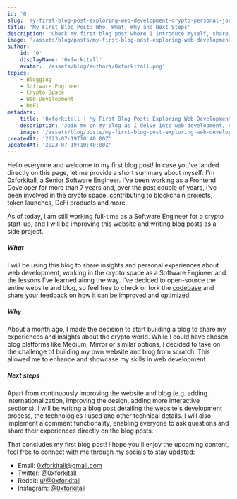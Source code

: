 ```yaml
---
id: '0'
slug: 'my-first-blog-post-exploring-web-development-crypto-personal-journey'
title: 'My First Blog Post: Who, What, Why and Next Steps'
description: 'Check my first blog post where I introduce myself, share my experiences as a Software Engineer in the crypto space and discuss my future plans for this website and blog.'
image: '/assets/blog/posts/my-first-blog-post-exploring-web-development-crypto-personal-journey/cover.jpg'
author:
    id: '0'
    displayName: '0xforkitall'
    avatar: '/assets/blog/authors/0xforkitall.png'
topics:
    - Blogging
    - Software Engineer
    - Crypto Space
    - Web Development
    - DeFi
metadata:
    title: '0xforkitall | My First Blog Post: Exploring Web Development, Crypto and Personal Journey'
    description: 'Join me on my blog as I delve into web development, share insights from working in the crypto space and document my personal journey. Stay connected and get involved in the conversation. Discover the challenges, lessons learned and technical details behind building an open-source website.'
    image: '/assets/blog/posts/my-first-blog-post-exploring-web-development-crypto-personal-journey/cover.jpg'
createdAt: '2023-07-19T10:40:00Z'
updatedAt: '2023-07-19T10:40:00Z'
---
```


Hello everyone and welcome to my first blog post! In case you've landed directly on this page, let me provide a short summary about myself: I'm 0xforkitall, a Senior Software Engineer. I've been working as a Frontend Developer for more than 7 years and, over the past couple of years, I've been involved in the crypto space, contributing to blockchain projects, token launches, DeFi products and more.

As of today, I am still working full-time as a Software Engineer for a crypto start-up, and I will be improving this website and writing blog posts as a side project.

##### What

I will be using this blog to share insights and personal experiences about web development, working in the crypto space as a Software Engineer and the lessons I've learned along the way. I've decided to open-source the entire website and blog, so feel free to check or fork the [codebase](https://github.com/0xforkitall/personal-website) and share your feedback on how it can be improved and optimized!

##### Why

About a month ago, I made the decision to start building a blog to share my experiences and insights about the crypto world. While I could have chosen blog platforms like Medium, Mirror or similar options, I decided to take on the challenge of building my own website and blog from scratch. This allowed me to enhance and showcase my skills in web development.

##### Next steps

Apart from continuously improving the website and blog (e.g. adding internationalization, improving the design, adding more interactive sections), I will be writing a blog post detailing the website's development process, the technologies I used and other technical details. I will also implement a comment functionality, enabling everyone to ask questions and share their experiences directly on the blog posts.

That concludes my first blog post! I hope you'll enjoy the upcoming content, feel free to connect with me through my socials to stay updated:

-   Email: [0xforkitall@gmail.com](mailto:0xforkitall@gmail.com)
-   Twitter: [@0xforkitall](https://twitter.com/0xforkitall)
-   Reddit: [u/@0xforkitall](https://reddit.com/user/0xforkitall)
-   Instagram: [@0xforkitall](https://www.instagram.com/0xforkitall)
